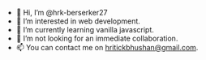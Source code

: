 - 👋 Hi, I’m @hrk-berserker27
- 👀 I’m interested in web development.
- 🌱 I’m currently learning vanilla javascript.
- 💞️ I’m not looking for an immediate collaboration.
- 📫 You can contact me on hritickbhushan@gmail.com.

<!---
hrk-berserker27/hrk-berserker27 is a ✨ special ✨ repository because its `README.md` (this file) appears on your GitHub profile.
You can click the Preview link to take a look at your changes.
--->
